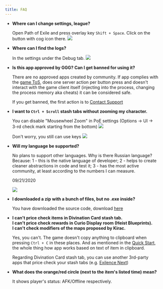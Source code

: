 ```yaml
---
title: FAQ
---
```


- **Where can I change settings, league?**

  Open Path of Exile and press overlay key `Shift + Space`. Click on the button with cog icon there.
  ![](https://i.imgur.com/81L9Cp0.png)

- **Where can I find the logs?**

  In the settings under the Debug tab.
  ![](https://i.imgur.com/0VPm9Cz.png)

- **Is this app approved by GGG? Can I get banned for using it?**

  There are no approved apps created by community. If app complies with the [game ToS](https://www.pathofexile.com/legal/terms-of-use-and-privacy-policy), does one server action per button press
  and doesn't interact with the game client itself (injecting into the process, changing the process memory aka cheats)
  it can be considered safe.

  If you get banned, the first action is to [Contact Support](https://www.pathofexile.com/support)

- **I want to `Ctrl + Scroll` stash tabs without zooming my character.**

  You can disable "Mousewheel Zoom" in PoE settings (Options -> UI -> 3-rd check mark starting from the bottom)
  ![](https://imgur.com/WJcChYb.png)

  Don't worry, you still can use keys
  ![](https://imgur.com/F3GA0f0.png)

- **Will my language be supported?**

  No plans to support other languages. Why is there Russian language?
  Because:
    1 - this is the native language of developer;
    2 - helps to create cleaner abstractions in code and test it;
    3 - has the most active community, at least according to the numbers I can measure.

  09/21/2020

  ![](https://imgur.com/HujBLLR.png)

- **I downloaded a zip with a bunch of files, but no .exe inside?**

  You have downloaded the source code, download [here](/download)

- **I can't price check items in Divination Card stash tab.**\
  **I can't price check rewards in Curio Display room (Heist Blueprints).**\
  **I can't check modifiers of the maps proposed by Kirac.**

  Yes, you can't. The game doesn't copy anything to clipboard when pressing `Ctrl + C` in these places.
  And as mentioned in the [Quick Start](/quick-start), the whole thing how
  app works based on text of item in clipboard.

  Regarding Divination Card stash tab, you can use another 3rd-party apps that
  price check your stash tabs (e.g. [Exilence Next](https://github.com/viktorgullmark/exilence-next/#readme))

- **What does the orange/red circle (next to the item's listed time) mean?**

  It shows player's status: AFK/Offline respectively.
